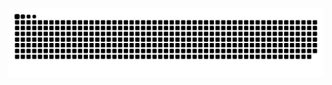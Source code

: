 ![Snake animation](https://raw.githubusercontent.com/katzefudder/katzefudder/master/github-contribution-grid-snake.svg)
